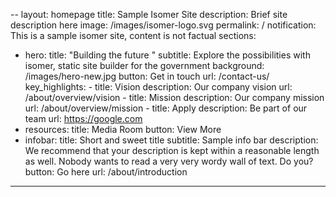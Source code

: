 --
layout: homepage
title: Sample Isomer Site
description: Brief site description here
image: /images/isomer-logo.svg
permalink: /
notification: This is a sample isomer site, content is not factual
sections:
  - hero:
      title: "Building the future "
      subtitle: Explore the possibilities with isomer, static site builder for the
        government
      background: /images/hero-new.jpg
      button: Get in touch
      url: /contact-us/
      key_highlights:
        - title: Vision
          description: Our company vision
          url: /about/overview/vision
        - title: Mission
          description: Our company mission
          url: /about/overview/mission
        - title: Apply
          description: Be part of our team
          url: https://google.com
  - resources:
      title: Media Room
      button: View More
  - infobar:
      title: Short and sweet title
      subtitle: Sample info bar
      description: We recommend that your description is kept within a reasonable
        length as well. Nobody wants to read a very very wordy wall of text. Do
        you?
      button: Go here
      url: /about/introduction
---
